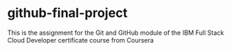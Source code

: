 # github-final-project
This is the assignment for the Git and GitHub module of the IBM Full Stack Cloud Developer certificate course from Coursera
